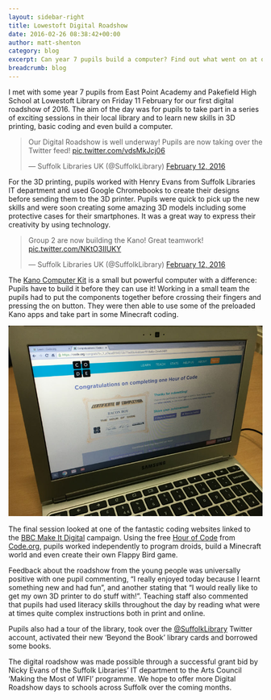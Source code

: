 ```yaml
---
layout: sidebar-right
title: Lowestoft Digital Roadshow
date: 2016-02-26 08:38:42+00:00
author: matt-shenton
category: blog
excerpt: Can year 7 pupils build a computer? Find out what went on at our first Digital Roadshow up in Lowestoft.
breadcrumb: blog
---
```

I met with some year 7 pupils from East Point Academy and Pakefield High School at Lowestoft Library on Friday 11 February for our first digital roadshow of 2016. The aim of the day was for pupils to take part in a series of exciting sessions in their local library and to learn new skills in 3D printing, basic coding and even build a computer.

<blockquote class="twitter-tweet" data-lang="en"><p lang="en" dir="ltr">Our Digital Roadshow is well underway! Pupils are now taking over the Twitter feed! <a href="https://t.co/vdsMkJcj06">pic.twitter.com/vdsMkJcj06</a></p>&mdash; Suffolk Libraries UK (@SuffolkLibrary) <a href="https://twitter.com/SuffolkLibrary/status/698091341205671936">February 12, 2016</a></blockquote>
<script async src="//platform.twitter.com/widgets.js" charset="utf-8"></script>

For the 3D printing, pupils worked with Henry Evans from Suffolk Libraries IT department and used Google Chromebooks to create their designs before sending them to the 3D printer. Pupils were quick to pick up the new skills and were soon creating some amazing 3D models including some protective cases for their smartphones. It was a great way to express their creativity by using technology.

<blockquote class="twitter-tweet" data-lang="en"><p lang="en" dir="ltr">Group 2 are now building the Kano! Great teamwork! <a href="https://t.co/NKtO3IIUKY">pic.twitter.com/NKtO3IIUKY</a></p>&mdash; Suffolk Libraries UK (@SuffolkLibrary) <a href="https://twitter.com/SuffolkLibrary/status/698095094461816832">February 12, 2016</a></blockquote>
<script async src="//platform.twitter.com/widgets.js" charset="utf-8"></script>

The [Kano Computer Kit](http://uk.kano.me/) is a small but powerful computer with a difference: Pupils have to build it before they can use it! Working in a small team the pupils had to put the components together before crossing their fingers and pressing the on button. They were then able to use some of the preloaded Kano apps and take part in some Minecraft coding.

![A laptop with coding program on screen](/images/article/congratulations-on-completing-one-hour-of-code.jpg)

The final session looked at one of the fantastic coding websites linked to the [BBC Make It Digital](http://www.bbc.co.uk/makeitdigital) campaign. Using the free [Hour of Code](https://code.org/learn) from [Code.org](https://code.org), pupils worked independently to program droids, build a Minecraft world and even create their own Flappy Bird game.

Feedback about the roadshow from the young people was universally positive with one pupil commenting, “I really enjoyed today because I learnt something new and had fun”, and another stating that “I would really like to get my own 3D printer to do stuff with!”. Teaching staff also commented that pupils had used literacy skills throughout the day by reading what were at times quite complex instructions both in print and online.

Pupils also had a tour of the library, took over the [@SuffolkLibrary](http://twitter.com/SuffolkLibrary) Twitter account, activated their new &#8216;Beyond the Book&#8217; library cards and borrowed some books.

The digital roadshow was made possible through a successful grant bid by Nicky Evans of the Suffolk Libraries&#8217; IT department to the Arts Council ‘Making the Most of WIFI’ programme. We hope to offer more Digital Roadshow days to schools across Suffolk over the coming months.
